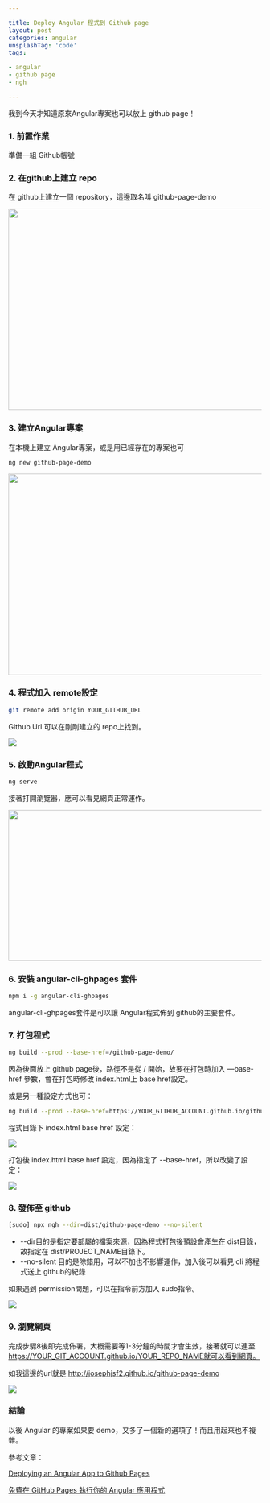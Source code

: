 ```yaml
---

title: Deploy Angular 程式到 Github page
layout: post
categories: angular
unsplashTag: 'code'
tags:

- angular
- github page
- ngh

---
```


我到今天才知道原來Angular專案也可以放上 github page！

<!--more-->

### 1. 前置作業
準備一組 Github帳號

### 2. 在github上建立 repo
在 github上建立一個 repository，這邊取名叫 github-page-demo

<img  class="img-fluid" src="https://imgur.com/lzpMwRT.png" width="600px" height="400px"/>

  

### 3. 建立Angular專案
在本機上建立 Angular專案，或是用已經存在的專案也可

```bash
ng new github-page-demo
```

<img  class="img-fluid" src="https://imgur.com/lzpMwRT.png" width="600px" height="400px"/>

### 4. 程式加入 remote設定

```bash
git remote add origin YOUR_GITHUB_URL
```

Github Url 可以在剛剛建立的 repo上找到。

<img  class="img-fluid" src="https://imgur.com/rzO5wLZ.png"/>



### 5. 啟動Angular程式

```bash
ng serve
```

接著打開瀏覽器，應可以看見網頁正常運作。

<img  class="img-fluid" src="https://imgur.com/9lGiqTX.png" width="700px" height="300px"/>

  

### 6. 安裝 angular-cli-ghpages 套件

```bash
npm i -g angular-cli-ghpages
```

angular-cli-ghpages套件是可以讓 Angular程式佈到 github的主要套件。

  

### 7. 打包程式

```bash
ng build --prod --base-href=/github-page-demo/
```

因為後面放上 github page後，路徑不是從 / 開始，故要在打包時加入 —base-href 參數，會在打包時修改 index.html上 base href設定。

或是另一種設定方式也可：

```bash
ng build --prod --base-href=https://YOUR_GITHUB_ACCOUNT.github.io/github-page-demo/
```



程式目錄下 index.html base href 設定：

<img  class="img-fluid" src="https://imgur.com/yrA8c6T.png" />

打包後 index.html base href 設定，因為指定了 --base-href，所以改變了設定：

<img  class="img-fluid" src="https://imgur.com/nl5k2Mf.png"/>

### 8. 發佈至 github

```bash
[sudo] npx ngh --dir=dist/github-page-demo --no-silent
```

* --dir目的是指定要部屬的檔案來源，因為程式打包後預設會產生在 dist目錄，故指定在 dist/PROJECT_NAME目錄下。
* --no-silent 目的是除錯用，可以不加也不影響運作，加入後可以看見 cli 將程式送上 github的紀錄

如果遇到 permission問題，可以在指令前方加入 sudo指令。

<img  class="img-fluid" src="https://imgur.com/TkLkY9Z.png"/>

### 9. 瀏覽網頁

完成步驟8後即完成佈署，大概需要等1-3分鐘的時間才會生效，接著就可以連至 https://YOUR_GIT_ACCOUNT.github.io/YOUR_REPO_NAME就可以看到網頁。

如我這邊的url就是 http://josephjsf2.github.io/github-page-demo

<img  class="img-fluid" src="https://imgur.com/yqREqNX.png"/>



### 結論

以後 Angular 的專案如果要 demo，又多了一個新的選項了！而且用起來也不複雜。

參考文章：

[Deploying an Angular App to Github Pages](https://alligator.io/angular/deploying-angular-app-github-pages/)

[免費在 GitHub Pages 執行你的 Angular 應用程式](https://poychang.github.io/publish-angular-app-to-github-pages/)

